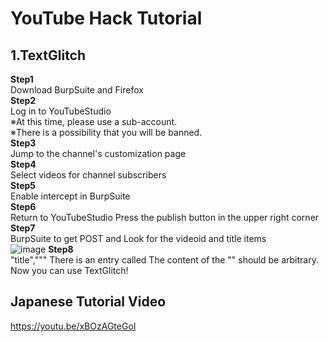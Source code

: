 # YouTube Hack Tutorial  
## 1.TextGlitch  
**Step1**  
Download BurpSuite and Firefox  
**Step2**  
Log in to YouTubeStudio  
※At this time, please use a sub-account.  
※There is a possibility that you will be banned.  
**Step3**  
Jump to the channel's customization page  
**Step4**  
Select videos for channel subscribers  
**Step5**  
Enable intercept in BurpSuite  
**Step6**  
Return to YouTubeStudio
Press the publish button in the upper right corner  
**Step7**  
BurpSuite to get POST and
Look for the videoid and title items  
![image](https://user-images.githubusercontent.com/85279289/210966367-187b493e-05b6-49ba-b04f-b7b9349fbd92.png)
**Step8**  
"title","""
There is an entry called
The content of the "" should be arbitrary.  
Now you can use TextGlitch!  
  
## Japanese Tutorial Video  
https://youtu.be/xBOzAGteGoI


